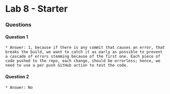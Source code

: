 # Lab 8 - Starter

### Questions
#### Question 1
    * Answer: 1, because if there is any commit that causes an error, that breaks the build, we want to catch it as early as possible to prevent a cascade of errors stemming because of the first one. Each piece of code pushed to the repo, each change, should be errorless; hence, we need to use a per push GitHub action to test the code.

#### Question 2
    * Answer: No
